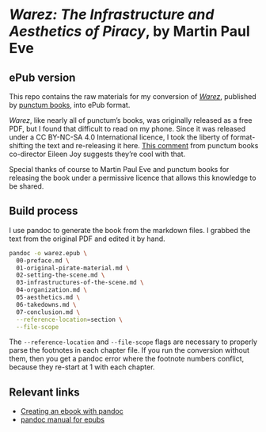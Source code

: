 # _Warez: The Infrastructure and Aesthetics of Piracy_, by Martin Paul Eve
## ePub version

This repo contains the raw materials for my conversion of [_Warez_](https://punctumbooks.com/titles/warez-the-infrastructure-and-aesthetics-of-piracy/), published by [punctum books](https://punctumbooks.com/), into ePub format.

_Warez_, like nearly all of punctum’s books, was originally released as a free PDF, but I found that difficult to read on my phone. Since it was released under a CC BY-NC-SA 4.0 International licence, I took the liberty of format-shifting the text and re-releasing it here. [This comment](https://punctumbooks.com/titles/warez-the-infrastructure-and-aesthetics-of-piracy/#comment-215720) from punctum books co-director Eileen Joy suggests they’re cool with that.

Special thanks of course to Martin Paul Eve and punctum books for releasing the book under a permissive licence that allows this knowledge to be shared.

## Build process

I use pandoc to generate the book from the markdown files. I grabbed the text from the original PDF and edited it by hand.

```sh
pandoc -o warez.epub \
  00-preface.md \
  01-original-pirate-material.md \
  02-setting-the-scene.md \
  03-infrastructures-of-the-scene.md \
  04-organization.md \
  05-aesthetics.md \
  06-takedowns.md \
  07-conclusion.md \
  --reference-location=section \
  --file-scope
```

The `--reference-location` and `--file-scope` flags are necessary to properly parse the footnotes in each chapter file. If you run the conversion without them, then you get a pandoc error where the footnote numbers conflict, because they re-start at 1 with each chapter.

## Relevant links

- [Creating an ebook with pandoc](https://pandoc.org/epub.html)
- [pandoc manual for epubs](https://pandoc.org/MANUAL.html#epubs)
